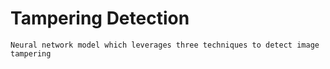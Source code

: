 # Tampering Detection
	Neural network model which leverages three techniques to detect image tampering
